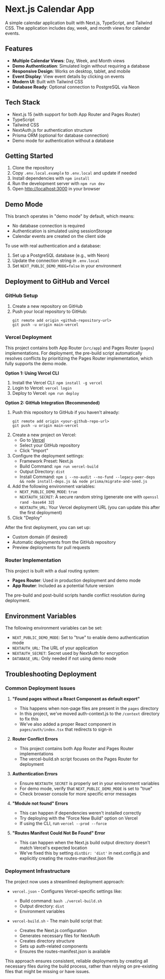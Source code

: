 # Next.js Calendar App

A simple calendar application built with Next.js, TypeScript, and Tailwind CSS. The application includes day, week, and month views for calendar events.

## Features

- **Multiple Calendar Views**: Day, Week, and Month views
- **Demo Authentication**: Simulated login without requiring a database
- **Responsive Design**: Works on desktop, tablet, and mobile
- **Event Display**: View event details by clicking on events
- **Modern UI**: Built with Tailwind CSS
- **Database Ready**: Optional connection to PostgreSQL via Neon

## Tech Stack

- Next.js 15 (with support for both App Router and Pages Router)
- TypeScript
- Tailwind CSS
- NextAuth.js for authentication structure
- Prisma ORM (optional for database connection)
- Demo mode for authentication without a database

## Getting Started

1. Clone the repository
2. Copy `.env.local.example` to `.env.local` and update if needed
3. Install dependencies with `npm install`
4. Run the development server with `npm run dev`
5. Open [http://localhost:3000](http://localhost:3000) in your browser

## Demo Mode

This branch operates in "demo mode" by default, which means:
- No database connection is required
- Authentication is simulated using sessionStorage
- Calendar events are created on the client side

To use with real authentication and a database:
1. Set up a PostgreSQL database (e.g., with Neon)
2. Update the connection string in `.env.local`
3. Set `NEXT_PUBLIC_DEMO_MODE=false` in your environment

## Deployment to GitHub and Vercel

### GitHub Setup

1. Create a new repository on GitHub
2. Push your local repository to GitHub:
   ```
   git remote add origin <github-repository-url>
   git push -u origin main-vercel
   ```

### Vercel Deployment

This project contains both App Router (`src/app`) and Pages Router (`pages`) implementations. For deployment, the pre-build script automatically resolves conflicts by prioritizing the Pages Router implementation, which fully supports the demo mode.

**Option 1: Using Vercel CLI**
1. Install the Vercel CLI: `npm install -g vercel`
2. Login to Vercel: `vercel login`
3. Deploy to Vercel: `npm run deploy`

**Option 2: GitHub Integration (Recommended)**
1. Push this repository to GitHub if you haven't already:
   ```
   git remote add origin <your-github-repo-url>
   git push -u origin main-vercel
   ```
2. Create a new project on Vercel:
   - Go to [Vercel](https://vercel.com/new)
   - Select your GitHub repository
   - Click "Import"
3. Configure the deployment settings:
   - Framework Preset: Next.js
   - Build Command: `npm run vercel-build`
   - Output Directory: `dist`
   - Install Command: `npm i --no-audit --no-fund --legacy-peer-deps && node install-deps.js && node prisma/migrate-and-seed.js`
4. Add the following environment variables:
   - `NEXT_PUBLIC_DEMO_MODE`: `true`
   - `NEXTAUTH_SECRET`: A secure random string (generate one with `openssl rand -base64 32`)
   - `NEXTAUTH_URL`: Your Vercel deployment URL (you can update this after the first deployment)
5. Click "Deploy"

After the first deployment, you can set up:
- Custom domain (if desired)
- Automatic deployments from the GitHub repository
- Preview deployments for pull requests

### Router Implementation

This project is built with a dual routing system:
- **Pages Router**: Used in production deployment and demo mode
- **App Router**: Included as a potential future version

The pre-build and post-build scripts handle conflict resolution during deployment.

## Environment Variables

The following environment variables can be set:

- `NEXT_PUBLIC_DEMO_MODE`: Set to "true" to enable demo authentication mode
- `NEXTAUTH_URL`: The URL of your application
- `NEXTAUTH_SECRET`: Secret used by NextAuth for encryption
- `DATABASE_URL`: Only needed if not using demo mode

## Troubleshooting Deployment

### Common Deployment Issues

1. **"Found pages without a React Component as default export"**
   - This happens when non-page files are present in the `pages` directory
   - In this project, we've moved auth-context.js to the `/context` directory to fix this
   - We've also added a proper React component in `pages/auth/index.tsx` that redirects to sign-in

2. **Router Conflict Errors**
   - This project contains both App Router and Pages Router implementations
   - The vercel-build.sh script focuses on the Pages Router for deployment

3. **Authentication Errors**
   - Ensure `NEXTAUTH_SECRET` is properly set in your environment variables
   - For demo mode, verify that `NEXT_PUBLIC_DEMO_MODE` is set to "true"
   - Check browser console for more specific error messages

4. **"Module not found" Errors**
   - This can happen if dependencies weren't installed correctly
   - Try deploying with the "Force New Build" option on Vercel
   - If using the CLI, run `vercel --prod --force`

5. **"Routes Manifest Could Not Be Found" Error**
   - This can happen when the Next.js build output directory doesn't match Vercel's expected location
   - We've fixed this by setting `distDir: 'dist'` in next.config.js and explicitly creating the routes-manifest.json file

### Deployment Infrastructure

The project now uses a streamlined deployment approach:

- `vercel.json` - Configures Vercel-specific settings like:
  - Build command: `bash ./vercel-build.sh`
  - Output directory: `dist`
  - Environment variables

- `vercel-build.sh` - The main build script that:
  - Creates the Next.js configuration
  - Generates necessary files for NextAuth
  - Creates directory structure
  - Sets up auth-related components
  - Ensures the routes-manifest.json is available

This approach ensures consistent, reliable deployments by creating all necessary files during the build process, rather than relying on pre-existing files that might be missing or have issues.
